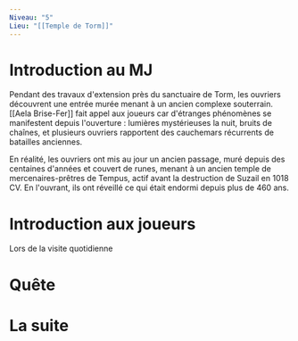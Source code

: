```yaml
---
Niveau: "5"
Lieu: "[[Temple de Torm]]"
---
```

# Introduction au MJ

Pendant des travaux d'extension près du sanctuaire de Torm, les ouvriers découvrent une entrée murée menant à un ancien complexe souterrain. [[Aela Brise-Fer]] fait appel aux joueurs car d'étranges phénomènes se manifestent depuis l'ouverture : lumières mystérieuses la nuit, bruits de chaînes, et plusieurs ouvriers rapportent des cauchemars récurrents de batailles anciennes.

En réalité, les ouvriers ont mis au jour un ancien passage, muré depuis des centaines d'années et couvert de runes, menant à un ancien temple de mercenaires-prêtres de Tempus, actif avant la destruction de Suzail en 1018 CV. En l'ouvrant, ils ont réveillé ce qui était endormi depuis plus de 460 ans.
# Introduction aux joueurs

Lors de la visite quotidienne 

# Quête

# La suite

